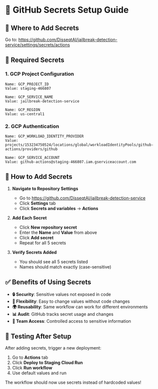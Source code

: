 # 🔐 GitHub Secrets Setup Guide

## 📍 Where to Add Secrets
Go to: https://github.com/DisseqtAI/jailbreak-detection-service/settings/secrets/actions

## 🔑 Required Secrets

### **1. GCP Project Configuration**
```
Name: GCP_PROJECT_ID
Value: staging-466807
```

```
Name: GCP_SERVICE_NAME  
Value: jailbreak-detection-service
```

```
Name: GCP_REGION
Value: us-central1
```

### **2. GCP Authentication**
```
Name: GCP_WORKLOAD_IDENTITY_PROVIDER
Value: projects/153234750524/locations/global/workloadIdentityPools/github-actions/providers/github
```

```
Name: GCP_SERVICE_ACCOUNT
Value: github-actions@staging-466807.iam.gserviceaccount.com
```



## 🚀 How to Add Secrets

1. **Navigate to Repository Settings**
   - Go to https://github.com/DisseqtAI/jailbreak-detection-service
   - Click **Settings** tab
   - Click **Secrets and variables** → **Actions**

2. **Add Each Secret**
   - Click **New repository secret**
   - Enter the **Name** and **Value** from above
   - Click **Add secret**
   - Repeat for all 5 secrets

3. **Verify Secrets Added**
   - You should see all 5 secrets listed
   - Names should match exactly (case-sensitive)

## ✅ Benefits of Using Secrets

- **🔒 Security**: Sensitive values not exposed in code
- **🔄 Flexibility**: Easy to change values without code changes  
- **🌍 Reusability**: Same workflow can work for different environments
- **📊 Audit**: GitHub tracks secret usage and changes
- **👥 Team Access**: Controlled access to sensitive information

## 🧪 Testing After Setup

After adding secrets, trigger a new deployment:
1. Go to **Actions** tab
2. Click **Deploy to Staging Cloud Run**
3. Click **Run workflow**
4. Use default values and run

The workflow should now use secrets instead of hardcoded values! 
